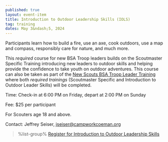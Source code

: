 ```yaml
---
published: true
layout: event-item
title: Introduction to Outdoor Leadership Skills (IOLS)
tag: training
dates: May 3&ndash;5, 2024
---
```


Participants learn how to build a fire, use an axe, cook outdoors, use a map and compass, responsibly care for nature, and much more.

This *required* course for new BSA Troop leaders builds on the Scoutmaster Specific Training introducing new leaders to outdoor skills and helping provide the confidence to take youth on outdoor adventures. This course can also be taken as part of the [New Scouts BSA Troop Leader Training](https://scoutingevent.com/066-74921) where both *required trainings* (Scoutmaster Specific and Introduction to Outdoor Leader Skills) will be completed.

Time: Check-in at 6:00 PM on Friday, depart at 2:00 PM on Sunday

Fee: $25 per participant

For Scouters age 18 and above.

Contact: Jeffrey Seiser, [jseiser@campworkcoeman.org](mailto:jseiser@campworkcoeman.org)

> %list-group%
> <a href="https://scoutingevent.com/066-74925" class="list-group-item">Register for Introduction to Outdoor Leadership Skills</a>
